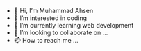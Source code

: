 - 👋 Hi, I’m Muhammad Ahsen
- 👀 I’m interested in coding
- 🌱 I’m currently learning web development
- 💞️ I’m looking to collaborate on ...
- 📫 How to reach me ...

<!---
M-Ahsen/M-Ahsen is a ✨ special ✨ repository because its `README.md` (this file) appears on your GitHub profile.
You can click the Preview link to take a look at your changes.
--->
